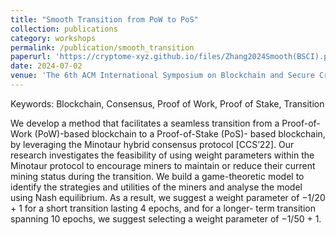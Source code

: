 ```yaml
--- 
title: "Smooth Transition from PoW to PoS" 
collection: publications 
category: workshops
permalink: /publication/smooth_transition 
paperurl: 'https://cryptome-xyz.github.io/files/Zhang2024Smooth(BSCI).pdf'
date: 2024-07-02
venue: 'The 6th ACM International Symposium on Blockchain and Secure Critical Infrastructure (BSCI)' 
---
```

Keywords: Blockchain, Consensus, Proof of Work, Proof of Stake, Transition

We develop a method that facilitates a seamless transition from a Proof-of-Work (PoW)-based blockchain to a Proof-of-Stake (PoS)- based blockchain, by leveraging the Minotaur hybrid consensus protocol [CCS’22]. Our research investigates the feasibility of using weight parameters within the Minotaur protocol to encourage miners to maintain or reduce their current mining status during the transition. We build a game-theoretic model to identify the strategies and utilities of the miners and analyse the model using Nash equilibrium. As a result, we suggest a weight parameter of −1/20 + 1 for a short transition lasting 4 epochs, and for a longer- term transition spanning 10 epochs, we suggest selecting a weight parameter of −1/50 + 1.
